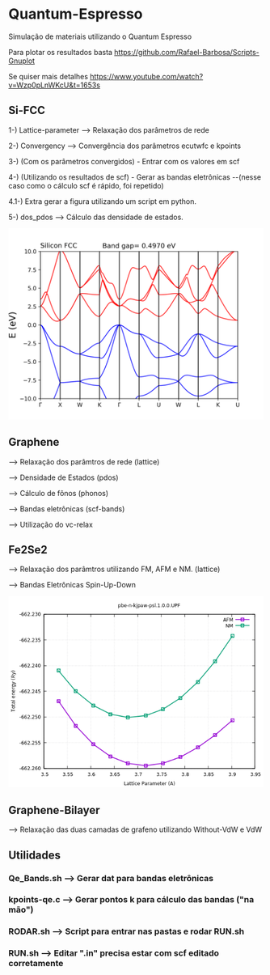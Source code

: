# Quantum-Espresso

Simulação de materiais utilizando o Quantum Espresso

Para plotar os resultados basta https://github.com/Rafael-Barbosa/Scripts-Gnuplot

Se quiser mais detalhes https://www.youtube.com/watch?v=Wzp0pLnWKcU&t=1653s

## Si-FCC

1-) Lattice-parameter --> Relaxação dos parâmetros de rede

2-) Convergency --> Convergência dos parâmetros ecutwfc e kpoints

3-) (Com os parâmetros convergidos) - Entrar com os valores em scf

4-) (Utilizando os resultados de scf) - Gerar as bandas eletrônicas --(nesse caso como o cálculo scf é rápido, foi repetido)

4.1-) Extra gerar a figura utilizando um script em python.

5-) dos_pdos --> Cálculo das densidade de estados. 

![alt text](https://github.com/Rafael-Barbosa/Quantum-Espresso/blob/main/Si-Fcc/band_structure/pwband.png)


## Graphene 

--> Relaxação dos parâmtros de rede (lattice)

--> Densidade de Estados (pdos)

--> Cálculo de fônos (phonos)

--> Bandas eletrônicas (scf-bands)

--> Utilização do vc-relax

## Fe2Se2

--> Relaxação dos parâmtros utilizando FM, AFM e NM. (lattice)

--> Bandas Eletrônicas Spin-Up-Down

![alt text](https://github.com/Rafael-Barbosa/Quantum-Espresso/blob/main/Fe2Se2/lattice/fe2se2-2d.png)

## Graphene-Bilayer

--> Relaxação das duas camadas de grafeno utilizando Without-VdW e VdW

## Utilidades

### Qe_Bands.sh --> Gerar dat para bandas eletrônicas

### kpoints-qe.c --> Gerar pontos k para cálculo das bandas ("na mão")

### RODAR.sh --> Script para entrar nas pastas e rodar RUN.sh

### RUN.sh --> Editar ".in" precisa estar com scf editado corretamente

